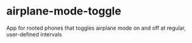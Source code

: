# airplane-mode-toggle
App for rooted phones that toggles airplane mode on and off at regular, user-defined intervals

